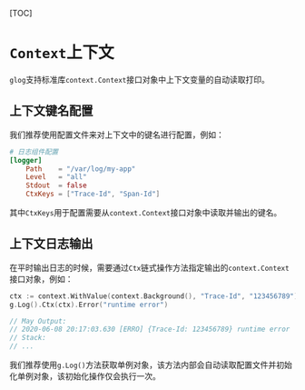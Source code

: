 [TOC]

# `Context`上下文

`glog`支持标准库`context.Context`接口对象中上下文变量的自动读取打印。

## 上下文键名配置

我们推荐使用配置文件来对上下文中的键名进行配置，例如：

```toml
# 日志组件配置
[logger]
    Path    = "/var/log/my-app"
    Level   = "all"
    Stdout  = false
    CtxKeys = ["Trace-Id", "Span-Id"]
```
其中`CtxKeys`用于配置需要从`context.Context`接口对象中读取并输出的键名。

## 上下文日志输出

在平时输出日志的时候，需要通过`Ctx`链式操作方法指定输出的`context.Context`接口对象，例如：
```go
ctx := context.WithValue(context.Background(), "Trace-Id", "123456789")
g.Log().Ctx(ctx).Error("runtime error")

// May Output:
// 2020-06-08 20:17:03.630 [ERRO] {Trace-Id: 123456789} runtime error
// Stack:
// ...
```
我们推荐使用`g.Log()`方法获取单例对象，该方法内部会自动读取配置文件并初始化单例对象，该初始化操作仅会执行一次。



